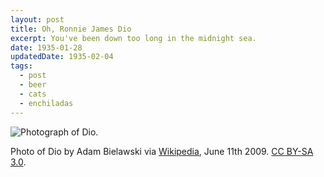 ```yaml
---
layout: post
title: Oh, Ronnie James Dio
excerpt: You've been down too long in the midnight sea.
date: 1935-01-28
updatedDate: 1935-02-04
tags:
  - post
  - beer
  - cats
  - enchiladas
---
```


![Photograph of Dio.](/dio.jpg)

<p class="caption">Photo of Dio by Adam Bielawski via <a href="https://en.wikipedia.org/wiki/Ronnie_James_Dio#/media/File:Ronnie-James-Dio_Heaven-N-Hell_2009-06-11_Chicago_Photoby_Adam-Bielawski.jpg">Wikipedia</a>, June 11th 2009. <a href="https://creativecommons.org/licenses/by-sa/3.0/">CC BY-SA 3.0</a>.</p>
